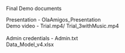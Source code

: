 Final Demo documents

Presentation - OlaAmigos_Presentation<br/>
Demo video - Trial.mp4/ Trial_3withMusic.mp4<br/>
<br/>
Admin credentials - Admin.txt<br/>
Data_Model_v4.xlsx<br/>
